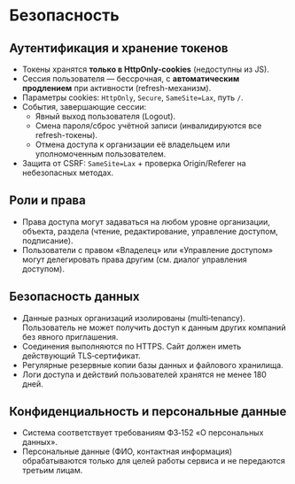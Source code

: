 # Безопасность

## Аутентификация и хранение токенов

- Токены хранятся **только в HttpOnly-cookies** (недоступны из JS).
- Сессия пользователя — бессрочная, с **автоматическим продлением** при активности (refresh-механизм).
- Параметры cookies: `HttpOnly`, `Secure`, `SameSite=Lax`, путь `/`.
- События, завершающие сессии:
  - Явный выход пользователя (Logout).
  - Смена пароля/сброс учётной записи (инвалидируются все refresh-токены).
  - Отмена доступа к организации её владельцем или уполномоченным пользователем.
- Защита от CSRF: `SameSite=Lax` + проверка Origin/Referer на небезопасных методах.

## Роли и права

- Права доступа могут задаваться на любом уровне организации, объекта, раздела (чтение, редактирование, управление доступом, подписание).
- Пользователи с правом «Владелец» или «Управление доступом» могут делегировать права другим (см. диалог управления доступом).

## Безопасность данных

- Данные разных организаций изолированы (multi‑tenancy). Пользователь не может получить доступ к данным других компаний без явного приглашения.
- Соединения выполняются по HTTPS. Сайт должен иметь действующий TLS‑сертификат.
- Регулярные резервные копии базы данных и файлового хранилища.
- Логи доступа и действий пользователей хранятся не менее 180 дней.

## Конфиденциальность и персональные данные

- Система соответствует требованиям ФЗ‑152 «О персональных данных».
- Персональные данные (ФИО, контактная информация) обрабатываются только для целей работы сервиса и не передаются третьим лицам.

